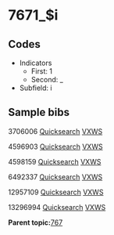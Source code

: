# 7671\_$i

## Codes

-   Indicators
    -   First: 1
    -   Second: \_
-   Subfield: i

## Sample bibs

3706006 [Quicksearch](https://search.library.yale.edu/catalog/3706006) [VXWS](http://prodorbis.library.yale.edu:7014/vxws/GetHoldingsService?bibId=3706006)

4596903 [Quicksearch](https://search.library.yale.edu/catalog/4596903) [VXWS](http://prodorbis.library.yale.edu:7014/vxws/GetHoldingsService?bibId=4596903)

4598159 [Quicksearch](https://search.library.yale.edu/catalog/4598159) [VXWS](http://prodorbis.library.yale.edu:7014/vxws/GetHoldingsService?bibId=4598159)

6492337 [Quicksearch](https://search.library.yale.edu/catalog/6492337) [VXWS](http://prodorbis.library.yale.edu:7014/vxws/GetHoldingsService?bibId=6492337)

12957109 [Quicksearch](https://search.library.yale.edu/catalog/12957109) [VXWS](http://prodorbis.library.yale.edu:7014/vxws/GetHoldingsService?bibId=12957109)

13296994 [Quicksearch](https://search.library.yale.edu/catalog/13296994) [VXWS](http://prodorbis.library.yale.edu:7014/vxws/GetHoldingsService?bibId=13296994)

**Parent topic:**[767](../../tags/767/767.md)


